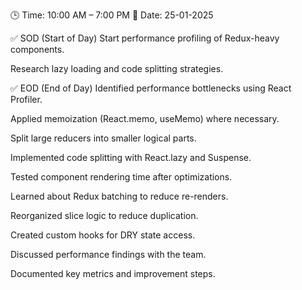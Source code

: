 🕒 Time: 10:00 AM – 7:00 PM
📆 Date: 25-01-2025

✅ SOD (Start of Day)
Start performance profiling of Redux-heavy components.

Research lazy loading and code splitting strategies.

✅ EOD (End of Day)
Identified performance bottlenecks using React Profiler.

Applied memoization (React.memo, useMemo) where necessary.

Split large reducers into smaller logical parts.

Implemented code splitting with React.lazy and Suspense.

Tested component rendering time after optimizations.

Learned about Redux batching to reduce re-renders.

Reorganized slice logic to reduce duplication.

Created custom hooks for DRY state access.

Discussed performance findings with the team.

Documented key metrics and improvement steps.
